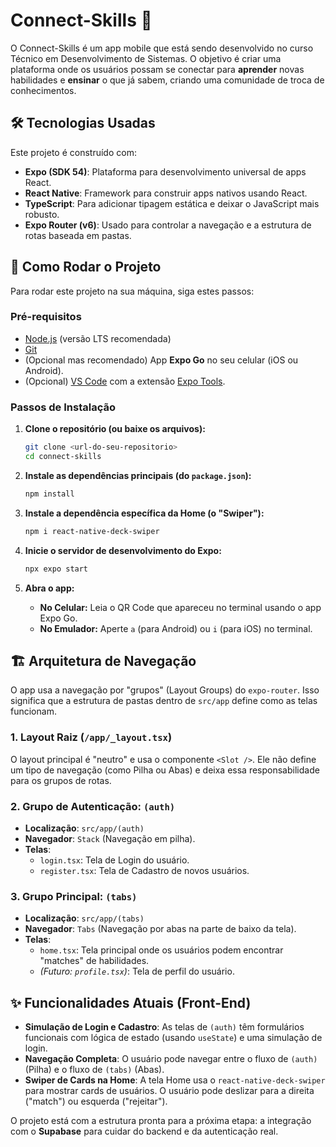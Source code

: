 # Connect-Skills 🚀

O Connect-Skills é um app mobile que está sendo desenvolvido no curso Técnico em Desenvolvimento de Sistemas. O objetivo é criar uma plataforma onde os usuários possam se conectar para **aprender** novas habilidades e **ensinar** o que já sabem, criando uma comunidade de troca de conhecimentos.

## 🛠️ Tecnologias Usadas

Este projeto é construído com:

* **Expo (SDK 54)**: Plataforma para desenvolvimento universal de apps React.
* **React Native**: Framework para construir apps nativos usando React.
* **TypeScript**: Para adicionar tipagem estática e deixar o JavaScript mais robusto.
* **Expo Router (v6)**: Usado para controlar a navegação e a estrutura de rotas baseada em pastas.

## 🚀 Como Rodar o Projeto

Para rodar este projeto na sua máquina, siga estes passos:

### Pré-requisitos

* [Node.js](https://nodejs.org/) (versão LTS recomendada)
* [Git](https://git-scm.com/)
* (Opcional mas recomendado) App **Expo Go** no seu celular (iOS ou Android).
* (Opcional) [VS Code](https://code.visualstudio.com/) com a extensão [Expo Tools](https://marketplace.visualstudio.com/items?itemName=expo.vscode-expo-tools).

### Passos de Instalação

1.  **Clone o repositório (ou baixe os arquivos):**
    ```bash
    git clone <url-do-seu-repositorio>
    cd connect-skills
    ```

2.  **Instale as dependências principais (do `package.json`):**
    ```bash
    npm install
    ```

3.  **Instale a dependência específica da Home (o "Swiper"):**
    ```bash
    npm i react-native-deck-swiper
    ```

4.  **Inicie o servidor de desenvolvimento do Expo:**
    ```bash
    npx expo start
    ```

5.  **Abra o app:**
    * **No Celular:** Leia o QR Code que apareceu no terminal usando o app Expo Go.
    * **No Emulador:** Aperte `a` (para Android) ou `i` (para iOS) no terminal.

## 🏗️ Arquitetura de Navegação

O app usa a navegação por "grupos" (Layout Groups) do `expo-router`. Isso significa que a estrutura de pastas dentro de `src/app` define como as telas funcionam.

### 1. Layout Raiz (`/app/_layout.tsx`)

O layout principal é "neutro" e usa o componente `<Slot />`. Ele não define um tipo de navegação (como Pilha ou Abas) e deixa essa responsabilidade para os grupos de rotas.

### 2. Grupo de Autenticação: `(auth)`

* **Localização**: `src/app/(auth)`
* **Navegador**: `Stack` (Navegação em pilha).
* **Telas**:
    * `login.tsx`: Tela de Login do usuário.
    * `register.tsx`: Tela de Cadastro de novos usuários.

### 3. Grupo Principal: `(tabs)`

* **Localização**: `src/app/(tabs)`
* **Navegador**: `Tabs` (Navegação por abas na parte de baixo da tela).
* **Telas**:
    * `home.tsx`: Tela principal onde os usuários podem encontrar "matches" de habilidades.
    * *(Futuro: `profile.tsx`)*: Tela de perfil do usuário.

## ✨ Funcionalidades Atuais (Front-End)

* **Simulação de Login e Cadastro**: As telas de `(auth)` têm formulários funcionais com lógica de estado (usando `useState`) e uma simulação de login.
* **Navegação Completa**: O usuário pode navegar entre o fluxo de `(auth)` (Pilha) e o fluxo de `(tabs)` (Abas).
* **Swiper de Cards na Home**: A tela Home usa o `react-native-deck-swiper` para mostrar cards de usuários. O usuário pode deslizar para a direita ("match") ou esquerda ("rejeitar").

O projeto está com a estrutura pronta para a próxima etapa: a integração com o **Supabase** para cuidar do backend e da autenticação real.